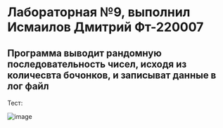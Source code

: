 # Лабораторная №9, выполнил Исмаилов Дмитрий Фт-220007
## Программа выводит рандомную последовательность чисел, исходя из количесвта бочонков, и записыват данные в лог файл

Тест: 

![image](https://github.com/Dmitrij228Ismailov/lab9/assets/146659406/68ac459b-a8bc-4dc8-972b-9da81a7f8cac)

